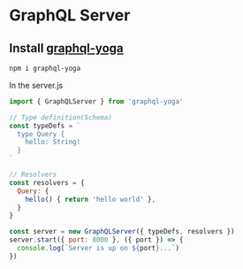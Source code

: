 # GraphQL Server

## Install [graphql-yoga](https://github.com/prisma/graphql-yoga)

```zsh
npm i graphql-yoga
```

In the server.js

```javascript
import { GraphQLServer } from 'graphql-yoga'

// Type definition(Schema)
const typeDefs = `
  type Query {
    hello: String!
  }
`

// Resolvers
const resolvers = {
  Query: {
    hello() { return 'hello world' },
  }
}

const server = new GraphQLServer({ typeDefs, resolvers })
server.start({ port: 8000 }, ({ port }) => {
  console.log(`Server is up on ${port}...`)
})
```
